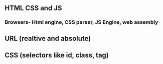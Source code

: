 ## HTML CSS and JS

### Browsers- Html engine, CSS parser, JS Engine, web assembly

## URL (realtive and absolute)

## CSS  (selectors like id, class, tag)